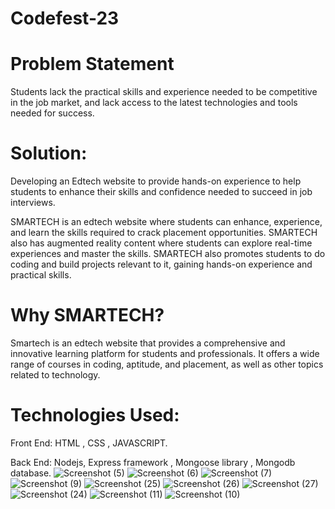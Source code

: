 # Codefest-23

# Problem Statement
Students lack the practical skills and experience needed to be competitive in the job market, and lack access to the latest technologies and tools needed for success.

# Solution:
Developing an Edtech website to provide hands-on experience to help students to enhance their skills and confidence needed to succeed in job interviews.

SMARTECH is an edtech website where students can enhance, experience, and learn the skills required to crack placement opportunities. SMARTECH also has augmented reality content where students can explore real-time experiences and master the skills. SMARTECH also promotes students to do coding and build projects relevant to it, gaining hands-on experience and practical skills.

# Why SMARTECH?

Smartech is an edtech website that provides a comprehensive and innovative learning platform for students and professionals. It offers a wide range of courses in coding, aptitude, and placement, as well as other topics related to technology.

# Technologies Used:
Front End: HTML , CSS , JAVASCRIPT.

Back End: Nodejs, Express framework , Mongoose library , Mongodb database. 
![Screenshot (5)](https://user-images.githubusercontent.com/117559736/225116778-3ff4fc7f-7430-4d65-84b6-812edd79ff04.png)
![Screenshot (6)](https://user-images.githubusercontent.com/117559736/225116966-7de8353a-37f5-4cc4-a64b-0975ab7a57be.png)
![Screenshot (7)](https://user-images.githubusercontent.com/117559736/225117042-6e2a7d2b-74ef-46b9-a4d3-f4b4bf3bd580.png)
![Screenshot (9)](https://user-images.githubusercontent.com/117559736/225117076-5c7d6162-f741-4d7e-ad0a-3e441b5af76f.png)
![Screenshot (25)](https://user-images.githubusercontent.com/117559736/225117781-643fb6c9-8a1a-4be7-b469-27c197484bac.png)
![Screenshot (26)](https://user-images.githubusercontent.com/117559736/225117784-f7957ef2-d26d-48ee-8480-1fbb5a5de2c1.png)
![Screenshot (27)](https://user-images.githubusercontent.com/117559736/225117787-0b5e1586-2f68-4a04-8fb2-7eede0405721.png)
![Screenshot (24)](https://user-images.githubusercontent.com/117559736/225117790-c28f2a63-0e13-46a8-a186-420bc9d9fa4b.png)
![Screenshot (11)](https://user-images.githubusercontent.com/117559736/225117888-db12f773-d9c6-4bd8-85f4-e47172840fcc.png)
![Screenshot (10)](https://user-images.githubusercontent.com/117559736/225117921-4316d05f-f50f-40b6-bb62-993ad70654a7.png)


